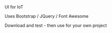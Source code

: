 UI for IoT

Uses Bootstrap / JQuery / Font Awesome

Download and test - then use for your own project
